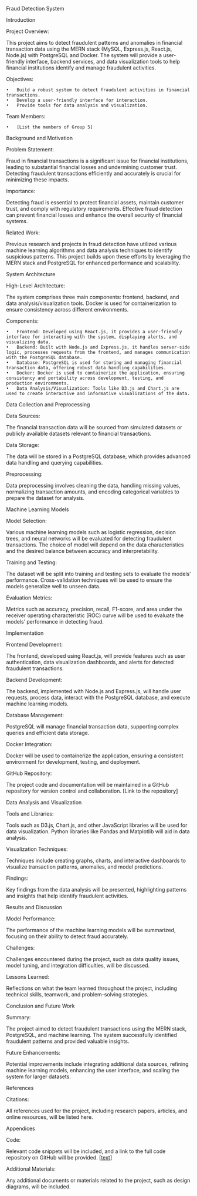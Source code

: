 Fraud Detection System

Introduction

Project Overview:

This project aims to detect fraudulent patterns and anomalies in financial transaction data using the MERN stack (MySQL, Express.js, React.js, Node.js) with PostgreSQL and Docker. The system will provide a user-friendly interface, backend services, and data visualization tools to help financial institutions identify and manage fraudulent activities.

Objectives:

	•	Build a robust system to detect fraudulent activities in financial transactions.
	•	Develop a user-friendly interface for interaction.
	•	Provide tools for data analysis and visualization.

Team Members:

	•	[List the members of Group 5]

Background and Motivation

Problem Statement:

Fraud in financial transactions is a significant issue for financial institutions, leading to substantial financial losses and undermining customer trust. Detecting fraudulent transactions efficiently and accurately is crucial for minimizing these impacts.

Importance:

Detecting fraud is essential to protect financial assets, maintain customer trust, and comply with regulatory requirements. Effective fraud detection can prevent financial losses and enhance the overall security of financial systems.

Related Work:

Previous research and projects in fraud detection have utilized various machine learning algorithms and data analysis techniques to identify suspicious patterns. This project builds upon these efforts by leveraging the MERN stack and PostgreSQL for enhanced performance and scalability.

System Architecture

High-Level Architecture:

The system comprises three main components: frontend, backend, and data analysis/visualization tools. Docker is used for containerization to ensure consistency across different environments.

Components:

	•	Frontend: Developed using React.js, it provides a user-friendly interface for interacting with the system, displaying alerts, and visualizing data.
	•	Backend: Built with Node.js and Express.js, it handles server-side logic, processes requests from the frontend, and manages communication with the PostgreSQL database.
	•	Database: PostgreSQL is used for storing and managing financial transaction data, offering robust data handling capabilities.
	•	Docker: Docker is used to containerize the application, ensuring consistency and portability across development, testing, and production environments.
	•	Data Analysis/Visualization: Tools like D3.js and Chart.js are used to create interactive and informative visualizations of the data.

Data Collection and Preprocessing

Data Sources:

The financial transaction data will be sourced from simulated datasets or publicly available datasets relevant to financial transactions.

Data Storage:

The data will be stored in a PostgreSQL database, which provides advanced data handling and querying capabilities.

Preprocessing:

Data preprocessing involves cleaning the data, handling missing values, normalizing transaction amounts, and encoding categorical variables to prepare the dataset for analysis.

Machine Learning Models

Model Selection:

Various machine learning models such as logistic regression, decision trees, and neural networks will be evaluated for detecting fraudulent transactions. The choice of model will depend on the data characteristics and the desired balance between accuracy and interpretability.

Training and Testing:

The dataset will be split into training and testing sets to evaluate the models’ performance. Cross-validation techniques will be used to ensure the models generalize well to unseen data.

Evaluation Metrics:

Metrics such as accuracy, precision, recall, F1-score, and area under the receiver operating characteristic (ROC) curve will be used to evaluate the models’ performance in detecting fraud.

Implementation

Frontend Development:

The frontend, developed using React.js, will provide features such as user authentication, data visualization dashboards, and alerts for detected fraudulent transactions.

Backend Development:

The backend, implemented with Node.js and Express.js, will handle user requests, process data, interact with the PostgreSQL database, and execute machine learning models.

Database Management:

PostgreSQL will manage financial transaction data, supporting complex queries and efficient data storage.

Docker Integration:

Docker will be used to containerize the application, ensuring a consistent environment for development, testing, and deployment.

GitHub Repository:

The project code and documentation will be maintained in a GitHub repository for version control and collaboration. [Link to the repository]

Data Analysis and Visualization

Tools and Libraries:

Tools such as D3.js, Chart.js, and other JavaScript libraries will be used for data visualization. Python libraries like Pandas and Matplotlib will aid in data analysis.

Visualization Techniques:

Techniques include creating graphs, charts, and interactive dashboards to visualize transaction patterns, anomalies, and model predictions.

Findings:

Key findings from the data analysis will be presented, highlighting patterns and insights that help identify fraudulent activities.

Results and Discussion

Model Performance:

The performance of the machine learning models will be summarized, focusing on their ability to detect fraud accurately.

Challenges:

Challenges encountered during the project, such as data quality issues, model tuning, and integration difficulties, will be discussed.

Lessons Learned:

Reflections on what the team learned throughout the project, including technical skills, teamwork, and problem-solving strategies.

Conclusion and Future Work

Summary:

The project aimed to detect fraudulent transactions using the MERN stack, PostgreSQL, and machine learning. The system successfully identified fraudulent patterns and provided valuable insights.

Future Enhancements:

Potential improvements include integrating additional data sources, refining machine learning models, enhancing the user interface, and scaling the system for larger datasets.

References

Citations:

All references used for the project, including research papers, articles, and online resources, will be listed here.

Appendices

Code:

Relevant code snippets will be included, and a link to the full code repository on GitHub will be provided. [[text](https://github.com/GroupFiveBigData/main)]

Additional Materials:

Any additional documents or materials related to the project, such as design diagrams, will be included.
